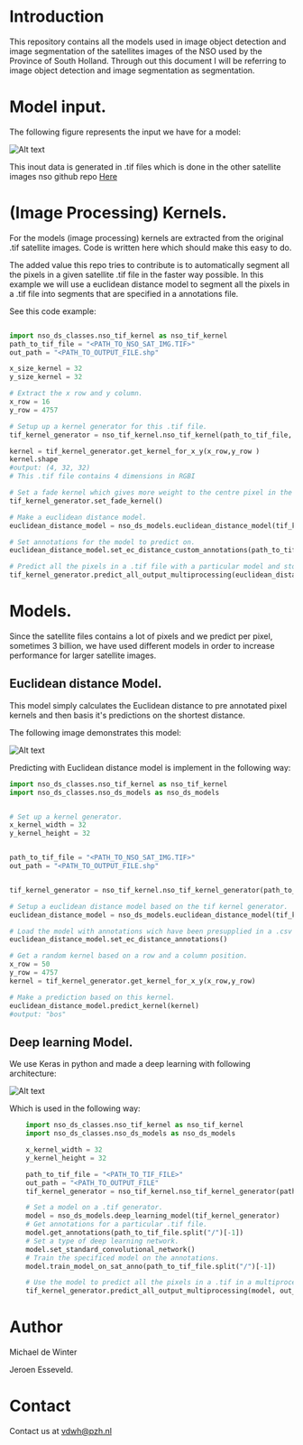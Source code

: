 # Introduction 

This repository contains all the models used in image object detection and image segmentation of the satellites images of the NSO used by the Province of South Holland.
Through out this document I will be referring to image object detection and image segmentation as segmentation.

# Model input.
 
The following figure represents the input we have for a model:

![Alt text](basic_model_input.png?raw=true "Title")


This inout data is generated in .tif files which is done in the other satellite images nso github repo [Here](https://github.com/Provincie-Zuid-Holland/satellite_images_nso/)

# (Image Processing) Kernels.

For the models (image processing) kernels are extracted from the original .tif satellite images.
Code is written here which should make this easy to do.

The added value this repo tries to contribute is to automatically segment all the pixels in a given satellite .tif file in the faster way possible. In this example we will use a euclidean distance model to segment all the pixels in a .tif file into segments that are specified in a annotations file.

See this code example:

```python

import nso_ds_classes.nso_tif_kernel as nso_tif_kernel
path_to_tif_file = "<PATH_TO_NSO_SAT_IMG.TIF>"
out_path = "<PATH_TO_OUTPUT_FILE.shp"

x_size_kernel = 32
y_size_kernel = 32

# Extract the x row and y column.
x_row = 16
y_row = 4757

# Setup up a kernel generator for this .tif file.
tif_kernel_generator = nso_tif_kernel.nso_tif_kernel(path_to_tif_file, x_size_kernel, y_size_kernel)

kernel = tif_kernel_generator.get_kernel_for_x_y(x_row,y_row )
kernel.shape
#output: (4, 32, 32)
# This .tif file contains 4 dimensions in RGBI 

# Set a fade kernel which gives more weight to the centre pixel in the kernel.
tif_kernel_generator.set_fade_kernel()

# Make a euclidean distance model.
euclidean_distance_model = nso_ds_models.euclidean_distance_model(tif_kernel_generator)

# Set annotations for the model to predict on.
euclidean_distance_model.set_ec_distance_custom_annotations(path_to_tif_file.split("/")[-1], fade=True)

# Predict all the pixels in a .tif file with a particular model and stores the dissolved results in the out_path file.     
tif_kernel_generator.predict_all_output_multiprocessing(euclidean_distance_model, out_path , parts = 3, fade=True)
```



# Models.

Since the satellite files contains a lot of pixels and we predict per pixel, sometimes 3 billion, we have used different models in order to increase performance for larger satellite images.
## Euclidean distance Model.

This model simply calculates the Euclidean distance to pre annotated pixel kernels and then basis it's predictions on the shortest distance.

The following image demonstrates this model:

![Alt text](simple_model.png?raw=true "Title")

Predicting with Euclidean distance model is implement in the following way:

```python
import nso_ds_classes.nso_tif_kernel as nso_tif_kernel
import nso_ds_classes.nso_ds_models as nso_ds_models


# Set up a kernel generator.
x_kernel_width = 32
y_kernel_height = 32


path_to_tif_file = "<PATH_TO_NSO_SAT_IMG.TIF>"
out_path = "<PATH_TO_OUTPUT_FILE.shp"


tif_kernel_generator = nso_tif_kernel.nso_tif_kernel_generator(path_to_tif_file, x_kernel_width, y_kernel_height)

# Setup a euclidean distance model based on the tif kernel generator.
euclidean_distance_model = nso_ds_models.euclidean_distance_model(tif_kernel_generator)

# Load the model with annotations wich have been presupplied in a .csv file.
euclidean_distance_model.set_ec_distance_annotations()

# Get a random kernel based on a row and a column position.
x_row = 50
y_row = 4757
kernel = tif_kernel_generator.get_kernel_for_x_y(x_row,y_row)

# Make a prediction based on this kernel.
euclidean_distance_model.predict_kernel(kernel)
#output: "bos"
```

## Deep learning Model.

We use Keras in python and made a deep learning with following architecture:

![Alt text](deep_learning_architecture.png?raw=true "Title")

Which is used in the following way:

```python
    import nso_ds_classes.nso_tif_kernel as nso_tif_kernel
    import nso_ds_classes.nso_ds_models as nso_ds_models

    x_kernel_width = 32
    y_kernel_height = 32

    path_to_tif_file = "<PATH_TO_TIF_FILE>"
    out_path = "<PATH_TO_OUTPUT_FILE"
    tif_kernel_generator = nso_tif_kernel.nso_tif_kernel_generator(path_to_tif_file, x_kernel_width , y_kernel_height)

    # Set a model on a .tif generator. 
    model = nso_ds_models.deep_learning_model(tif_kernel_generator)
    # Get annotations for a particular .tif file.
    model.get_annotations(path_to_tif_file.split("/")[-1])
    # Set a type of deep learning network.
    model.set_standard_convolutional_network()
    # Train the specificed model on the annotations.
    model.train_model_on_sat_anno(path_to_tif_file.split("/")[-1])

    # Use the model to predict all the pixels in a .tif in a multiprocessing way.    
    tif_kernel_generator.predict_all_output_multiprocessing(model, out_path , parts = 3)

```

# Author
Michael de Winter

Jeroen Esseveld.
# Contact

Contact us at vdwh@pzh.nl


